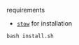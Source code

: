 requirements 
  - [`stow`](https://www.gnu.org/software/stow/) for installation

```
bash install.sh
```
